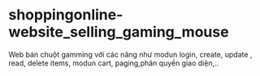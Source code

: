 # shoppingonline-website_selling_gaming_mouse
Web bán chuột gamming với các năng như modun login, create, update , read, delete items, modun cart, paging,phân quyền giao diện,..
